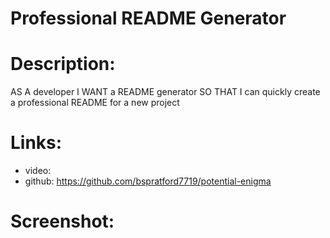 # Professional README Generator 

# Description:
AS A developer
I WANT a README generator
SO THAT I can quickly create a professional README for a new project

# Links:
- video:
- github: https://github.com/bspratford7719/potential-enigma

# Screenshot:

